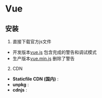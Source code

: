 # Vue

## 安装

1. 直接下载官方js文件
 - 开发版本[vue.js](https://cn.vuejs.org/js/vue.js)  包含完成的警告和调试模式
 - 生产版本[vue.min.js](https://cn.vuejs.org/js/vue.min.js)  删除了警告
2. CDN
 - **Staticfile CDN (国内)** : [](https://cdn.staticfile.org/vue/2.2.2/vue.min.js)
 - **unpkg** : [](https://unpkg.com/vue@2.6.14/dist/vue.min.js)
 - **cdnjs** : [](https://cdnjs.cloudflare.com/ajax/libs/vue/2.1.8/vue.min.js)

